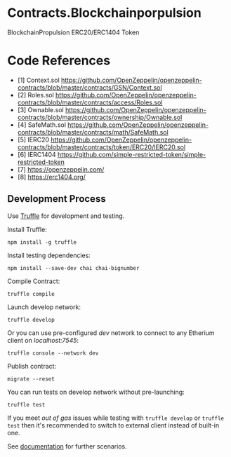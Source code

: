 # Contracts.Blockchainporpulsion
BlockchainPropulsion ERC20/ERC1404 Token


# Code References
* [1] Context.sol https://github.com/OpenZeppelin/openzeppelin-contracts/blob/master/contracts/GSN/Context.sol
* [2] Roles.sol https://github.com/OpenZeppelin/openzeppelin-contracts/blob/master/contracts/access/Roles.sol
* [3] Ownable.sol https://github.com/OpenZeppelin/openzeppelin-contracts/blob/master/contracts/ownership/Ownable.sol
* [4] SafeMath.sol https://github.com/OpenZeppelin/openzeppelin-contracts/blob/master/contracts/math/SafeMath.sol
* [5] IERC20 https://github.com/OpenZeppelin/openzeppelin-contracts/blob/master/contracts/token/ERC20/IERC20.sol
* [6] IERC1404 https://github.com/simple-restricted-token/simple-restricted-token
* [7] https://openzeppelin.com/
* [8] https://erc1404.org/

## Development Process

Use [Truffle](http://truffleframework.com/docs/) for development and testing.

Install Truffle:

```npm install -g truffle```

Install testing dependencies:

```npm install --save-dev chai chai-bignumber```

Compile Contract:

```truffle compile```

Launch develop network:

```truffle develop```

Or you can use pre-configured *dev* network to connect to any Etherium client on *localhost:7545*: 

```truffle console --network dev```

Publish contract:

```migrate --reset```

You can run tests on develop network without pre-launching:

```truffle test```

If you meet *out of gas* issues while testing with ```truffle develop``` or ```truffle test``` then it's recommended
to switch to external client instead of built-in one.

See [documentation](http://truffleframework.com/docs/) for further scenarios.